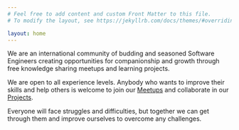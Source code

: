 ```yaml
---
# Feel free to add content and custom Front Matter to this file.
# To modify the layout, see https://jekyllrb.com/docs/themes/#overriding-theme-defaults

layout: home
---
```


We are an international community of budding and seasoned Software Engineers creating opportunities for companionship and growth through free knowledge sharing meetups and learning projects.

We are open to all experience levels. Anybody who wants to improve their skills and help others is welcome to join our [Meetups](meetup.markdown) and collaborate in our [Projects](projects.markdown).

Everyone will face struggles and difficulties, but together we can get through them and improve ourselves to overcome any challenges.
